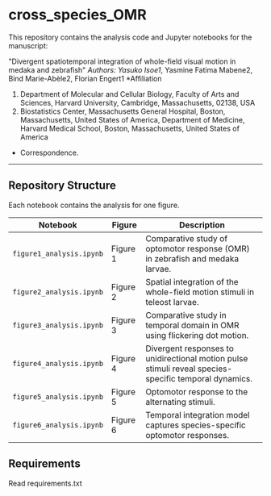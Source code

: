 # cross_species_OMR
This repository contains the analysis code and Jupyter notebooks for the manuscript:

"Divergent spatiotemporal integration of whole-field visual motion in medaka and zebrafish"
*Authors: Yasuko Isoe1*, Yasmine Fatima Mabene2, Bind Marie-Abèle2, Florian Engert1 
*Affiliation
1. Department of Molecular and Cellular Biology, Faculty of Arts and Sciences, Harvard University, Cambridge, Massachusetts, 02138, USA
2. Biostatistics Center, Massachusetts General Hospital, Boston, Massachusetts, United States of America, Department of Medicine, Harvard Medical School, Boston, Massachusetts, United States of America
* Correspondence.

---

## Repository Structure
Each notebook contains the analysis for one figure.  

| Notebook | Figure | Description |
|----------|--------|-------------|
| `figure1_analysis.ipynb` | Figure 1 | Comparative study of optomotor response (OMR) in zebrafish and medaka larvae. |
| `figure2_analysis.ipynb` | Figure 2 | Spatial integration of the whole-field motion stimuli in teleost larvae. |
| `figure3_analysis.ipynb` | Figure 3 | Comparative study in temporal domain in OMR using flickering dot motion. |
| `figure4_analysis.ipynb` | Figure 4 | Divergent responses to unidirectional motion pulse stimuli reveal species-specific temporal dynamics. |
| `figure5_analysis.ipynb` | Figure 5 | Optomotor response to the alternating stimuli. |
| `figure6_analysis.ipynb` | Figure 6 | Temporal integration model captures species-specific optomotor responses. |

## Requirements
Read requirements.txt
